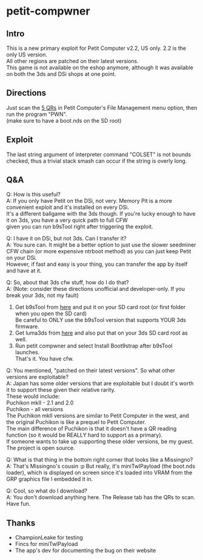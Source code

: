 # petit-compwner

## Intro

This is a new primary exploit for Petit Computer v2.2, US only. 2.2 is the only US version.<br>
All other regions are patched on their latest versions.<br>
This game is not available on the eshop anymore, although it was available on both the 3ds and DSi shops at one point.<br>

## Directions 

Just scan the [5 QRs](https://github.com/zoogie/petit-compwner/releases) in Petit Computer's File Management menu option, then run the program "PWN".<br>
(make sure to have a boot.nds on the SD root)


## Exploit 

The last string argument of interpreter command "COLSET" is not bounds checked, thus a trivial stack smash can occur if the string is overly long.

## Q&A 

Q: How is this useful?<br>
A: If you only have Petit on the DSi, not very. Memory Pit is a more convenient exploit and it's installed on every DSi.<br>
It's a different ballgame with the 3ds though. If you're lucky enough to have it on 3ds, you have a very quick path to full CFW<br>
given you can run b9sTool right after triggering the exploit. <br>

Q: I have it on DSi, but not 3ds. Can I transfer it?<br>
A: You sure can. It might be a better option to just use the slower seedminer CFW chain (or more expensive ntrboot method) as you can just keep Petit on your DSi.<br>
However, if fast and easy is your thing, you can transfer the app by itself and have at it.<br>

Q: So, about that 3ds cfw stuff, how do I do that?<br>
A: (Note: consider these directions unofficial and developer-only. If you break your 3ds, not my fault)<br>
1. Get b9sTool from [here](https://github.com/zoogie/b9sTool/releases) and put it on your SD card root (or first folder when you open the SD card)<br>
Be careful to ONLY use the b9sTool version that supports YOUR 3ds firmware.<br>
2. Get luma3ds from [here](https://github.com/AuroraWright/Luma3DS/releases) and also put that on your 3ds SD card root as well.<br>
3. Run petit compwner and select Install Boot9strap after b9sTool launches.<br>
That's it. You have cfw.<br>

Q: You mentioned, "patched on their latest versions". So what other versions are exploitable?<br>
A: Japan has some older versions that are exploitable but I doubt it's worth it to support these given their relative rarity.<br>
These would include:<br>
Puchikon mkII - 2.1 and 2.0<br>
Puchikon - all versions<br>
The Puchikon mkII versions are similar to Petit Computer in the west, and the original Puchikon is like a prequel to Petit Computer.<br>
The main difference of Puchikon is that it doesn't have a QR reading function (so it would be REALLY hard to support as a primary).<br>
If someone wants to take up supporting these older versions, be my guest. The project is open source.

Q: What is that thing in the bottom right corner that looks like a Missingno?<br>
A: That's Missingno's cousin :p But really, it's miniTwlPayload (the boot.nds loader), which is displayed on screen since it's loaded into VRAM
from the GRP graphics file I embedded it in.

Q: Cool, so what do I download?<br>
A: You don't download anything here. The Release tab has the QRs to scan. Have fun.<br>

## Thanks 

- ChampionLeake for testing
- Fincs for miniTwlPayload
- The app's dev for documenting the bug on their website